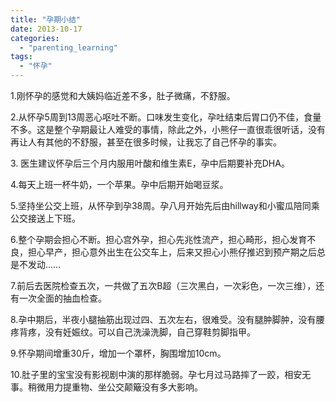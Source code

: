 ```yaml
---
title: "孕期小结"
date: 2013-10-17
categories: 
  - "parenting_learning"
tags: 
  - "怀孕"
---
```


1.刚怀孕的感觉和大姨妈临近差不多，肚子微痛，不舒服。

2.从怀孕5周到13周恶心呕吐不断。口味发生变化，孕吐结束后胃口仍不佳，食量不多。这是整个孕期最让人难受的事情，除此之外，小熊仔一直很乖很听话，没有再让人有其他的不舒服，甚至在很多时候，让我忘了自己怀孕的事实。

3. 医生建议怀孕后三个月内服用叶酸和维生素E，孕中后期要补充DHA。

4.每天上班一杯牛奶，一个苹果。孕中后期开始喝豆浆。

5.坚持坐公交上班，从怀孕到孕38周。孕八月开始先后由hillway和小蜜瓜陪同乘公交接送上下班。

6.整个孕期会担心不断。担心宫外孕，担心先兆性流产，担心畸形，担心发育不良，担心早产，担心意外出生在公交车上，后来又担心小熊仔推迟到预产期之后总是不发动……

7.前后去医院检查五次，一共做了五次B超（三次黑白，一次彩色，一次三维），还有一次全面的抽血检查。

8.孕中期后，半夜小腿抽筋出现过四、五次左右，很难受。没有腿肿脚肿，没有腰疼背疼，没有妊娠纹。可以自己洗澡洗脚，自己穿鞋剪脚指甲。

9.怀孕期间增重30斤，增加一个罩杯，胸围增加10cm。

10.肚子里的宝宝没有影视剧中演的那样脆弱。孕七月过马路摔了一跤，相安无事。稍微用力提重物、坐公交颠簸没有多大影响。
